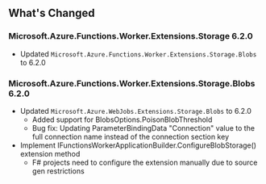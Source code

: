## What's Changed

<!-- Please add your release notes in the following format:
- My change description (#PR/#issue)
-->

### Microsoft.Azure.Functions.Worker.Extensions.Storage 6.2.0

- Updated `Microsoft.Azure.Functions.Worker.Extensions.Storage.Blobs` to 6.2.0

### Microsoft.Azure.Functions.Worker.Extensions.Storage.Blobs 6.2.0

- Updated `Microsoft.Azure.WebJobs.Extensions.Storage.Blobs` to 6.2.0
  - Added support for BlobsOptions.PoisonBlobThreshold
  - Bug fix: Updating ParameterBindingData "Connection" value to the full connection name instead of the connection section key
- Implement IFunctionsWorkerApplicationBuilder.ConfigureBlobStorage() extension method
  - F# projects need to configure the extension manually due to source gen restrictions
